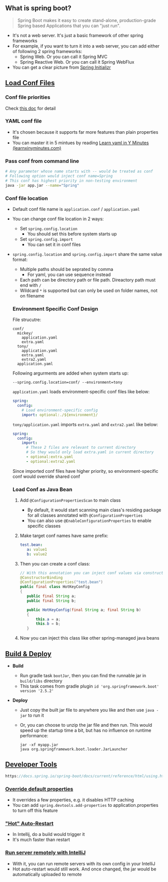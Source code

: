 ## What is spring boot?

> Spring Boot makes it easy to create stand-alone, production-grade Spring based Applications that you can "just run".

- It's not a web server. It's just a basic framework of other spring frameworks
- For example, if you want to turn it into a web server, you can add either of following 2 spring frameworks:
  - Spring Web. Or you can call it Spring MVC
  - Spring Reactive Web. Or you can call it Spring WebFlux
- You can get a clear picture from [Spring Initializr](https://start.spring.io/)

## [Load Conf Files](https://docs.spring.io/spring-boot/docs/current/reference/htmlsingle/#features.external-config)

### Conf file priorities

Check [this doc](https://docs.spring.io/spring-boot/docs/current/reference/htmlsingle/#features.external-config) for detail

### YAML conf file

- It's chosen because it supports far more features than plain properties file
- You can master it in 5 mintues by reading [Learn yaml in Y Minutes (learnxinyminutes.com)](https://learnxinyminutes.com/docs/yaml/)

### Pass conf from command line

```bash
# Any parameter whose name starts with -- would be treated as conf
# Following option would inject conf name=Spring
# This conf has highest priority in non-testing environment
java -jar app.jar --name="Spring"
```

### Conf file location

- Default conf file name is `application.conf` / `application.yaml`

- You can change conf file location in 2 ways:

  - Set `spring.config.location`
    - You should set this before system starts up
  - Set `spring.config.import`
    - You can set it in conf files

- `spring.config.location` and `spring.config.import` share the same value format:

  - Multiple paths should be seprated by comma
    - For yaml, you can use sequence instead
  - Each path can be directory path or file path. Direactory path must end with `/`
  - Wildcard `*` is supported but can only be used on folder names, not on filename

  ### Environment Specific Conf Design

  File strucutre:

  ```
  conf/
    mickey/
      application.yaml
      extra.yaml
    tony/
      application.yaml
      extra.yaml
      extra2.yaml
    application.yaml
  ```

  Following argurments are added when system starts up:

  ```
  --spring.config.location=conf/ --environment=tony
  ```

  `application.yaml` loads environment-specific conf files like below:

  ```yaml
  spring:
    config:
      # Load environment-specific config
      import: optional:./${environment}/
  ```

  `tony/application.yaml` imports `extra.yaml` and `extra2.yaml` like below:

  ```yaml
  spring:
    config:
      import:
        # These 2 files are relevant to current directory
        # So they would only load extra.yaml in current directory
        - optional:extra.yaml
        - optional:extra2.yaml
  ```

  Since imported conf files have higher priority, so environment-specific conf would override shared conf

  ### Load Conf as Java Bean

  1. Add `@ConfigurationPropertiesScan` to main class

     - By default, it would start scanning main class's residing package for all classes annotated with `@ConfigurationProperties`
     - You can also use `@EnableConfigurationProperties` to enable specific classes

  2. Make target conf names have same prefix:

     ```yaml
     test.bean:
     	a: value1
     	b: value2
     ```

  3. Then you can create a conf class:

     ```java
     // With this annotation you can inject conf values via constructor
     @ConstructorBinding
     @ConfigurationProperties("test.bean")
     public final class HotKeyConfig
     {
     	public final String a;
     	public final String b;
     
     	public HotKeyConfig(final String a; final String b)
     	{
     		this.a = a;
     		this.b = b;
     	}
     
     ```

  4. Now you can inject this class like other spring-managed java beans

## [Build & Deploy](https://docs.spring.io/spring-boot/docs/current/reference/htmlsingle/#deployment.containers)

- **Build** 

  - Run gradle task `bootJar`, then you can find the runnable jar in `build/libs` directory
  - This task comes from gradle plugin `id 'org.springframework.boot' version '2.5.2'`

- **Deploy**

  - Just copy the built jar file to anywhere  you like and then use `java -jar` to run it

  - Or, you can choose to unzip the jar file and then run. This would speed up the startup time a bit, but has no influence on runtime performance:

    ```
    jar -xf myapp.jar
    java org.springframework.boot.loader.JarLauncher
    ```

## [Developer Tools](https://docs.spring.io/spring-boot/docs/current/reference/html/using.html#using.devtools)

```groovy
https://docs.spring.io/spring-boot/docs/current/reference/html/using.html#using.devtools
```

### [Override default properties](https://docs.spring.io/spring-boot/docs/current/reference/html/using.html#using.devtools.property-defaults)

- It overrides a few properties, e.g. it disables HTTP caching
- You can add `spring.devtools.add-properties` to application.properties to turn off this feature

### ["Hot" Auto-Restart](https://docs.spring.io/spring-boot/docs/current/reference/html/using.html#using.devtools.restart)

- In Intellij, do a build would trigger it
- It's much faster than restart

### [Run server remotely with IntelliJ](https://docs.spring.io/spring-boot/docs/current/reference/html/using.html#using.devtools.remote-applications)

- With it, you can run remote servers with its own config in your IntelliJ
- Hot auto-restart would still work. And once changed, the jar would be automatically uploaded to remote